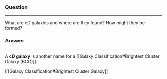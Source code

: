 ### Question
---
What are cD galaxies and where are they found? How might they be formed?

### Answer
---
A **cD galaxy** is another name for a [[Galaxy Classification#Brightest Cluster Galaxy (BCG)]].

![[Galaxy Classification#Brightest Cluster Galaxy]]
